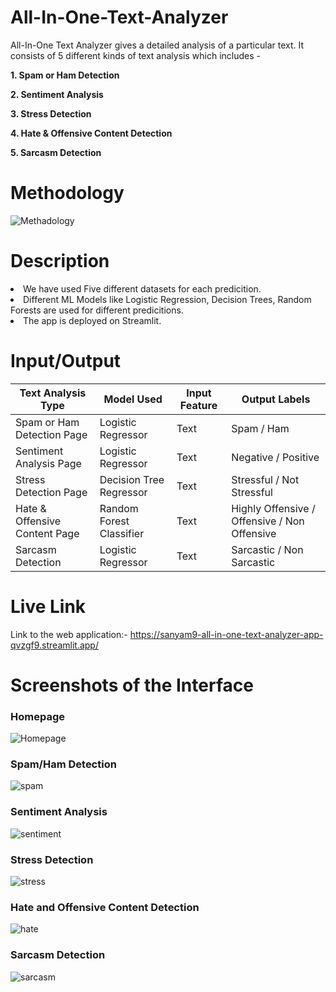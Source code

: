 # All-In-One-Text-Analyzer
All-In-One Text Analyzer gives a detailed analysis of a particular text. It consists of 5 different kinds of text analysis which includes - 

**1. Spam or Ham Detection**

**2. Sentiment Analysis**

**3. Stress Detection**

**4. Hate & Offensive Content Detection**

**5. Sarcasm Detection**

# **Methodology**
![Methadology](https://user-images.githubusercontent.com/56452679/208245912-679ecf11-291e-4ffa-93ae-73fedbf2b22b.jpg)


# **Description**
<li> We have used Five different datasets for each predicition. </li>
<li> Different ML Models like Logistic Regression, Decision Trees, Random Forests are used for different predicitions. </li>
<li> The app is deployed on Streamlit. </li>

# **Input/Output**
| Text Analysis Type | Model Used | Input Feature | Output Labels |
| - | - | - | - |
| Spam or Ham Detection Page | Logistic Regressor | Text | Spam / Ham |
| Sentiment Analysis Page | Logistic Regressor | Text | Negative / Positive |
| Stress Detection Page | Decision Tree Regressor | Text | Stressful / Not Stressful |
| Hate & Offensive Content Page | Random Forest Classifier | Text | Highly Offensive / Offensive / Non Offensive |
| Sarcasm Detection | Logistic Regressor | Text | Sarcastic / Non Sarcastic |

# **Live Link**
Link to the web application:- https://sanyam9-all-in-one-text-analyzer-app-qvzgf9.streamlit.app/

# **Screenshots of the Interface**
### Homepage
![Homepage](https://user-images.githubusercontent.com/56452679/208245242-bff46818-8952-4dcf-9dff-73c6a292424c.jpg)

### Spam/Ham Detection
![spam](https://user-images.githubusercontent.com/56452679/208245245-c6fd05e4-820b-469d-b589-e2d6a6047a38.jpg)

### Sentiment Analysis
![sentiment](https://user-images.githubusercontent.com/56452679/208245247-ea7edc4b-9dc2-40b4-b1b3-0d96270d6919.jpg)

### Stress Detection
![stress](https://user-images.githubusercontent.com/56452679/208245249-e68800bd-7258-45db-9dd0-3c894041c762.jpg)

### Hate and Offensive Content Detection
![hate](https://user-images.githubusercontent.com/56452679/208245256-d8c6c1ce-b80a-4ebe-a403-e2d5b399a3a7.jpg)

### Sarcasm Detection
![sarcasm](https://user-images.githubusercontent.com/56452679/208245260-6d35d857-04ca-4c12-824a-f463cf5850d2.jpg)

